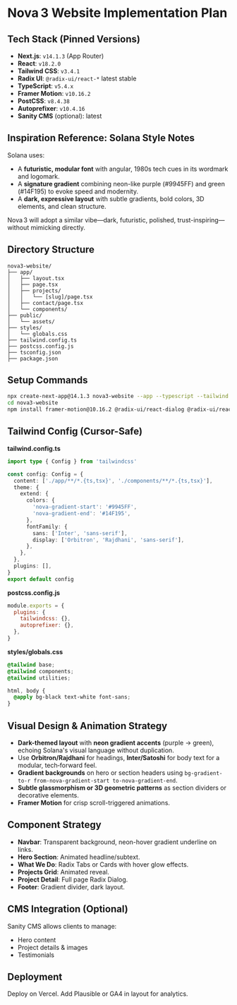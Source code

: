 
# Nova 3 Website Implementation Plan

## Tech Stack (Pinned Versions)
- **Next.js**: `v14.1.3` (App Router)
- **React**: `v18.2.0`
- **Tailwind CSS**: `v3.4.1`
- **Radix UI**: `@radix-ui/react-*` latest stable
- **TypeScript**: `v5.4.x`
- **Framer Motion**: `v10.16.2`
- **PostCSS**: `v8.4.38`
- **Autoprefixer**: `v10.4.16`
- **Sanity CMS** (optional): latest

## Inspiration Reference: Solana Style Notes
Solana uses:
- A **futuristic, modular font** with angular, 1980s tech cues in its wordmark and logomark.
- A **signature gradient** combining neon-like purple (#9945FF) and green (#14F195) to evoke speed and modernity.
- A **dark, expressive layout** with subtle gradients, bold colors, 3D elements, and clean structure.

Nova 3 will adopt a similar vibe—dark, futuristic, polished, trust-inspiring—without mimicking directly.

## Directory Structure
```
nova3-website/
├── app/
│   ├── layout.tsx
│   ├── page.tsx
│   ├── projects/
│   │   └── [slug]/page.tsx
│   ├── contact/page.tsx
│   └── components/
├── public/
│   └── assets/
├── styles/
│   └── globals.css
├── tailwind.config.ts
├── postcss.config.js
├── tsconfig.json
├── package.json
```

## Setup Commands
```bash
npx create-next-app@14.1.3 nova3-website --app --typescript --tailwind --eslint
cd nova3-website
npm install framer-motion@10.16.2 @radix-ui/react-dialog @radix-ui/react-tooltip @radix-ui/react-popover @radix-ui/react-tabs @radix-ui/react-slot
```

## Tailwind Config (Cursor-Safe)
**tailwind.config.ts**
```ts
import type { Config } from 'tailwindcss'

const config: Config = {
  content: ['./app/**/*.{ts,tsx}', './components/**/*.{ts,tsx}'],
  theme: {
    extend: {
      colors: {
        'nova-gradient-start': '#9945FF',
        'nova-gradient-end': '#14F195',
      },
      fontFamily: {
        sans: ['Inter', 'sans-serif'],
        display: ['Orbitron', 'Rajdhani', 'sans-serif'],
      },
    },
  },
  plugins: [],
}
export default config
```

**postcss.config.js**
```js
module.exports = {
  plugins: {
    tailwindcss: {},
    autoprefixer: {},
  },
}
```

**styles/globals.css**
```css
@tailwind base;
@tailwind components;
@tailwind utilities;

html, body {
  @apply bg-black text-white font-sans;
}
```

## Visual Design & Animation Strategy
- **Dark-themed layout** with **neon gradient accents** (purple → green), echoing Solana's visual language without duplication.
- Use **Orbitron/Rajdhani** for headings, **Inter/Satoshi** for body text for a modular, tech‑forward feel.
- **Gradient backgrounds** on hero or section headers using `bg-gradient-to-r from-nova-gradient-start to-nova-gradient-end`.
- **Subtle glassmorphism or 3D geometric patterns** as section dividers or decorative elements.
- **Framer Motion** for crisp scroll-triggered animations.

## Component Strategy
- **Navbar**: Transparent background, neon-hover gradient underline on links.
- **Hero Section**: Animated headline/subtext.
- **What We Do**: Radix Tabs or Cards with hover glow effects.
- **Projects Grid**: Animated reveal.
- **Project Detail**: Full page Radix Dialog.
- **Footer**: Gradient divider, dark layout.

## CMS Integration (Optional)
Sanity CMS allows clients to manage:
- Hero content
- Project details & images
- Testimonials

## Deployment
Deploy on Vercel. Add Plausible or GA4 in layout for analytics.
